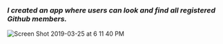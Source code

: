                                       
<h3><em>I created an app where users can look and find all registered Github members.</em></h3>
 


![Screen Shot 2019-03-25 at 6 11 40 PM](https://user-images.githubusercontent.com/37090867/55118822-0d654c80-50c6-11e9-9604-0859221b7922.png)
